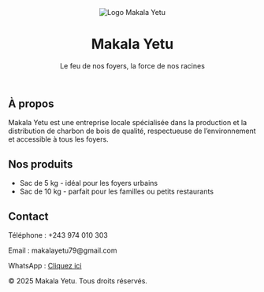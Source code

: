 <!DOCTYPE html>
<html lang="fr">
<head>
  <meta charset="UTF-8">
  <meta name="viewport" content="width=device-width, initial-scale=1.0">
  <title>Makala Yetu</title>
  <link rel="stylesheet" href="style.css">
</head>
<body>
  <header>
    <img src="logo-makala-yetu.png" alt="Logo Makala Yetu" class="logo">
    <h1>Makala Yetu</h1>
    <p class="slogan">Le feu de nos foyers, la force de nos racines</p>
  </header>

  <section class="about">
    <h2>À propos</h2>
    <p>Makala Yetu est une entreprise locale spécialisée dans la production et la distribution de charbon de bois de qualité, respectueuse de l’environnement et accessible à tous les foyers.</p>
  </section>

  <section class="products">
    <h2>Nos produits</h2>
    <ul>
      <li>Sac de 5 kg - idéal pour les foyers urbains</li>
      <li>Sac de 10 kg - parfait pour les familles ou petits restaurants</li>
    </ul>
  </section>

  <section class="contact">
    <h2>Contact</h2>
    <p>Téléphone : +243 974 010 303</p>
    <p>Email : makalayetu79@gmail.com</p>
    <p>WhatsApp : <a href="https://wa.me/243974010303" target="_blank">Cliquez ici</a></p>
  </section>

  <footer>
    <p>&copy; 2025 Makala Yetu. Tous droits réservés.</p>
  </footer>
</body>
</html>